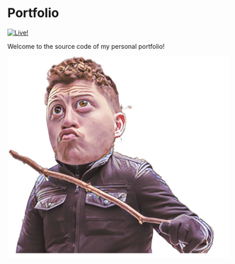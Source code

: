 # Portfolio
 [![Live!](https://img.shields.io/badge/website-live!-brightgreen.svg)](https://kimoantiqe.github.io/portfolio/)
 
 Welcome to the source code of my personal portfolio! 

 <p align="center">
  <img src="https://github.com/kimoantiqe/portfolio/blob/master/images/gif.gif" alt="Meee!"  width="500"/>
</p>
